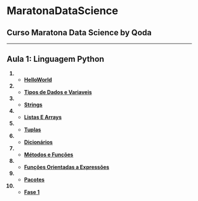 # MaratonaDataScience <b>

## Curso Maratona Data Science by Qoda  <b>
---
## **Aula 1: Linguagem Python** <b>
1. * [HelloWorld](https://github.com/pmaders/DataScienceQoda/blob/master/helloworld.ipynb)
2. * [Tipos de Dados e Variaveis](https://github.com/pmaders/DataScienceQoda/blob/master/TiposdeDadoseVariaveis_.ipynb)
3. * [Strings](https://github.com/pmaders/DataScienceQoda/blob/master/Strings.ipynb)
4. * [Listas E Arrays](https://github.com/pmaders/DataScienceQoda/blob/master/ListasEArrays.ipynb)
5. * [Tuplas](https://github.com/pmaders/DataScienceQoda/blob/master/Tuplas.ipynb)
6. * [Dicionários](https://github.com/pmaders/DataScienceQoda/blob/master/Dicion%C3%A1rios.ipynb)
7. * [Métodos e Funções](https://github.com/pmaders/DataScienceQoda/blob/master/M%C3%A9todoseFun%C3%A7%C3%B5es.ipynb)  
8. * [Funções Orientadas a Expressões](https://github.com/pmaders/DataScienceQoda/blob/master/M%C3%A9todoseFun%C3%A7%C3%B5es_cHfwRiK_(2).ipynb)
9. * [Pacotes](https://github.com/pmaders/DataScienceQoda/blob/master/Pacotes.ipynb)
10. * [Fase 1](https://github.com/pmaders/DataScienceQoda/blob/master/Fase1.ipynb)
